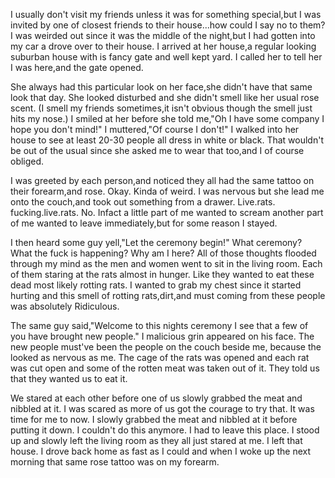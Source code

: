 I usually don't visit my friends unless it was for something special,but I was invited by one of closest friends to their house...how could I say no to them? I was weirded out since it was the middle of the night,but I had gotten into my car a drove over to their house. I arrived at her house,a regular looking suburban house with is fancy gate and well kept yard. I called her to tell her I was here,and the gate opened.

She always had this particular look on her face,she didn't have that same look that day. She looked disturbed and she didn't smell like her usual rose scent. (I smell my friends sometimes,it isn't obvious though the smell just hits my nose.) I smiled at her before she told me,"Oh I have some company I hope you don't mind!" I muttered,"Of course I don't!" I walked into her house to see at least 20-30 people all dress in white or black. That wouldn't be out of the usual since she asked me to wear that too,and I of course obliged. 

I was greeted by each person,and noticed they all had the same tattoo on their forearm,and rose. Okay. Kinda of weird. I was nervous but she lead me onto the couch,and took out something from a drawer. Live.rats. fucking.live.rats. No. Infact a little part of me wanted to scream another part of me wanted to leave immediately,but for some reason I stayed. 

I then heard some guy yell,"Let the ceremony begin!" What ceremony? What the fuck is happening? Why am I here? All of those thoughts flooded through my mind as the men and women went to sit in the living room. Each of them staring at the rats almost in hunger. Like they wanted to eat these dead most likely rotting rats. I wanted to grab my chest since it started hurting and this smell of rotting rats,dirt,and must coming from these people was absolutely Ridiculous. 

The same guy said,"Welcome to this nights ceremony I see that a few of you have brought new people." I malicious grin appeared on his face. The new people must've been the people on the couch beside me, because the looked as nervous as me. 
The cage of the rats was opened and each rat was cut open and some of the rotten meat was taken out of it. They told us that they wanted us to eat it.

We stared at each other before one of us slowly grabbed the meat and nibbled at it. I was scared as more of us got the courage to try that. It was time for me to now. I slowly grabbed the meat and nibbled at it before putting it down. I couldn't do this anymore. I had to leave this place. I stood up and slowly left the living room as they all just stared at me. I left that house. I drove back home as fast as I could and when I woke up the next morning that same rose tattoo was on my forearm.